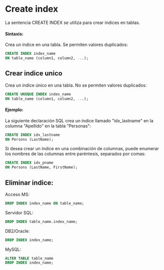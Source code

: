 # Create index

La sentencia CREATE INDEX se utiliza para crear índices en tablas.

#### Sintaxis:

Crea un índice en una tabla. Se permiten valores duplicados:

```sql
CREATE INDEX index_name
ON table_name (column1, column2, ...);
```

## Crear indice unico

Crea un índice único en una tabla. No se permiten valores duplicados:

```sql
CREATE UNIQUE INDEX index_name
ON table_name (column1, column2, ...);
```

#### Ejemplo:

La siguiente declaración SQL crea un índice llamado "idx_lastname" en la columna "Apellido" en la tabla "Personas":

```sql
CREATE INDEX idx_lastname
ON Persons (LastName);
```

Si desea crear un índice en una combinación de columnas, puede enumerar los nombres de las columnas entre paréntesis, separados por comas:

```sql
CREATE INDEX idx_pname
ON Persons (LastName, FirstName);
```

## Eliminar indice:

Acceso MS:

```sql
DROP INDEX index_name ON table_name;
```

Servidor SQL:

```sql
DROP INDEX table_name.index_name;
```

DB2/Oracle:

```sql
DROP INDEX index_name;
```

MySQL:

```sql
ALTER TABLE table_name
DROP INDEX index_name;
```